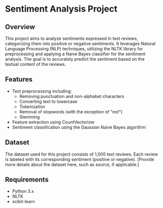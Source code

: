 <h1>Sentiment Analysis Project</h1>
<h2>Overview</h2>
    <p>This project aims to analyze sentiments expressed in text reviews, categorizing them into positive or negative sentiments. It leverages Natural Language Processing (NLP) techniques, utilizing the NLTK library for preprocessing and applying a Naive Bayes classifier for the sentiment analysis. The goal is to accurately predict the sentiment based on the textual content of the reviews.</p>
 <h2>Features</h2>
    <ul>
        <li>Text preprocessing including:
            <ul>
                <li>Removing punctuation and non-alphabet characters</li>
                <li>Converting text to lowercase</li>
                <li>Tokenization</li>
                <li>Removal of stopwords (with the exception of "not")</li>
                <li>Stemming</li>
            </ul>
        </li>
        <li>Feature extraction using CountVectorizer</li>
        <li>Sentiment classification using the Gaussian Naive Bayes algorithm</li>
    </ul>
<h2>Dataset</h2>
    <p>The dataset used for this project consists of 1,000 text reviews. Each review is labeled with its corresponding sentiment (positive or negative). [Provide more details about the dataset here, such as source, if applicable.]</p>
<h2>Requirements</h2>
    <ul>
        <li>Python 3.x</li>
        <li>NLTK</li>
        <li>scikit-learn</li>
    </ul>

    